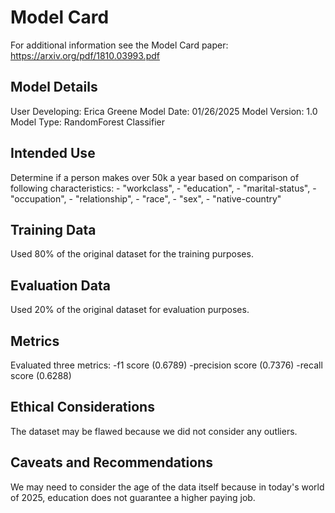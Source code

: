 # Model Card

For additional information see the Model Card paper: https://arxiv.org/pdf/1810.03993.pdf

## Model Details
User Developing: Erica Greene
Model Date: 01/26/2025
Model Version: 1.0
Model Type: RandomForest Classifier

## Intended Use
Determine if a person makes over 50k a year based on comparison of following characteristics:
    - "workclass",
    - "education",
    - "marital-status",
    - "occupation",
    - "relationship",
    - "race",
    - "sex",
    - "native-country"


## Training Data
Used 80% of the original dataset for the training purposes.


## Evaluation Data
Used 20% of the original dataset for evaluation purposes.

## Metrics
Evaluated three metrics:
    -f1 score (0.6789)
    -precision score (0.7376)
    -recall score (0.6288)

## Ethical Considerations
The dataset may be flawed because we did not consider any outliers.

## Caveats and Recommendations
We may need to consider the age of the data itself because in today's world of 2025, education does
not guarantee a higher paying job.